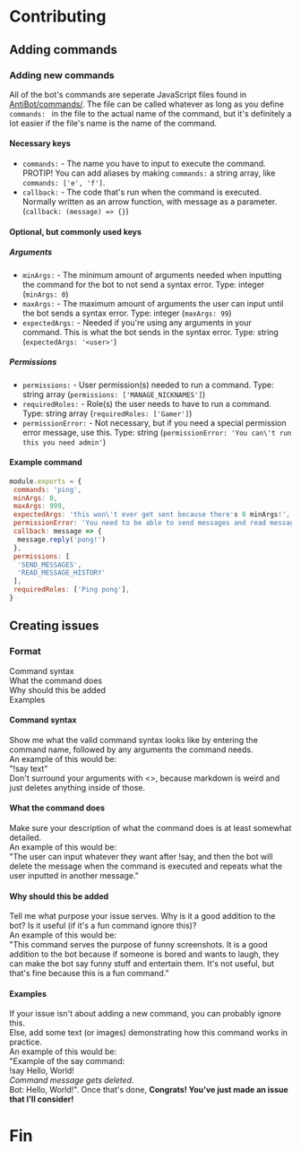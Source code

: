 # Contributing
## Adding commands
### Adding new commands
All of the bot's commands are seperate JavaScript files found in [AntiBot/commands/](https://github.com/antisynth/AntiBot/tree/main/commands).
The file can be called whatever as long as you define `commands: ` in the file to the actual name of the command, but it's definitely a lot easier if the file's name is the name of the command.
#### Necessary keys
 * `commands:` - The name you have to input to execute the command. PROTIP! You can add aliases by making `commands:` a string array, like `commands: ['e', 'f']`.
 * `callback:` - The code that's run when the command is executed. Normally written as an arrow function, with message as a parameter. (`callback: (message) => {}`)
#### Optional, but commonly used keys
 ##### Arguments
  * `minArgs:` - The minimum amount of arguments needed when inputting the command for the bot to not send a syntax error. Type: integer (`minArgs: 0`)
  * `maxArgs:` - The maximum amount of arguments the user can input until the bot sends a syntax error. Type: integer (`maxArgs: 99`)
  * `expectedArgs:` - Needed if you're using any arguments in your command. This is what the bot sends in the syntax error. Type: string (`expectedArgs: '<user>'`)
 ##### Permissions
  * `permissions:` - User permission(s) needed to run a command. Type: string array (`permissions: ['MANAGE_NICKNAMES']`)
  * `requiredRoles:` - Role(s) the user needs to have to run a command. Type: string array (`requiredRoles: ['Gamer']`)
  * `permissionError:` - Not necessary, but if you need a special permission error message, use this. Type: string (`permissionError: 'You can\'t run this you need admin'`)
#### Example command
 ```js
 module.exports = {
  commands: 'ping',
  minArgs: 0,
  maxArgs: 999,
  expectedArgs: 'this won\'t ever get sent because there's 0 minArgs!',
  permissionError: 'You need to be able to send messages and read message history to use this command!',
  callback: message => {
   message.reply('pong!')
  },
  permissions: [
   'SEND_MESSAGES',
   'READ_MESSAGE_HISTORY'
  ],
  requiredRoles: ['Ping pong'],
 }
 ```
## Creating issues
### Format
 Command syntax  
 What the command does  
 Why should this be added  
 Examples  
 #### Command syntax
  Show me what the valid command syntax looks like by entering the command name, followed by any arguments the command needs.  
  An example of this would be:  
   "!say text"  
  Don't surround your arguments with <>, because markdown is weird and just deletes anything inside of those.
 #### What the command does
  Make sure your description of what the command does is at least somewhat detailed.  
  An example of this would be:  
   "The user can input whatever they want after !say, and then the bot will delete the message when the command is executed and repeats what the user inputted in another message."
 #### Why should this be added
  Tell me what purpose your issue serves. Why is it a good addition to the bot? Is it useful (if it's a fun command ignore this)?  
  An example of this would be:  
   "This command serves the purpose of funny screenshots. It is a good addition to the bot because if someone is bored and wants to laugh, they can make the bot say funny stuff and entertain them. It's not useful, but that's fine because this is a fun command."
 #### Examples
  If your issue isn't about adding a new command, you can probably ignore this.  
  Else, add some text (or images) demonstrating how this command works in practice.  
  An example of this would be:  
   "Example of the say command:  
   !say Hello, World!  
   *Command message gets deleted.*  
   Bot: Hello, World!". Once that's done,
 **Congrats! You've just made an issue that I'll consider!**
# Fin
